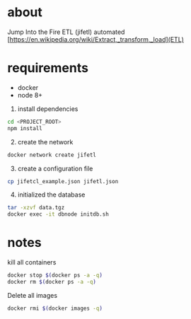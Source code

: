 # about 
Jump Into the Fire ETL (jifetl)
automated [https://en.wikipedia.org/wiki/Extract,_transform,_load](ETL)

# requirements
- docker
- node 8+ 

1. install dependencies
```bash
cd <PROJECT_ROOT>
npm install
```

2. create the network
```bash
docker network create jifetl
```

3. create a configuration file
```bash
cp jifetcl_example.json jifetl.json
```

4. initialized the database
```bash
tar -xzvf data.tgz
docker exec -it dbnode initdb.sh
```

# notes
kill all containers
```bash
docker stop $(docker ps -a -q)
docker rm $(docker ps -a -q)
```
Delete all images
```bash
docker rmi $(docker images -q)
```
